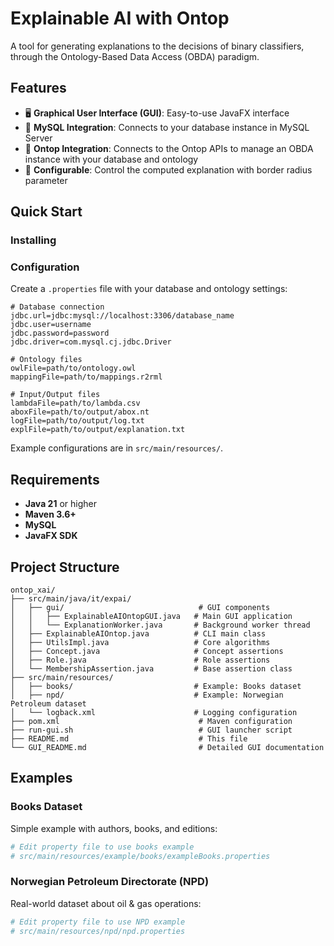 # Explainable AI with Ontop

A tool for generating explanations to the decisions of binary classifiers, through the Ontology-Based Data Access (OBDA) paradigm.

## Features

- 🖥️ **Graphical User Interface (GUI)**: Easy-to-use JavaFX interface
- 🔗 **MySQL Integration**: Connects to your database instance in MySQL Server
- 🔗 **Ontop Integration**: Connects to the Ontop APIs to manage an OBDA instance with your database and ontology
- 🎯 **Configurable**: Control the computed explanation with border radius parameter

## Quick Start

### Installing

### Configuration
Create a `.properties` file with your database and ontology settings:

```properties
# Database connection
jdbc.url=jdbc:mysql://localhost:3306/database_name
jdbc.user=username
jdbc.password=password
jdbc.driver=com.mysql.cj.jdbc.Driver

# Ontology files
owlFile=path/to/ontology.owl
mappingFile=path/to/mappings.r2rml

# Input/Output files
lambdaFile=path/to/lambda.csv
aboxFile=path/to/output/abox.nt
logFile=path/to/output/log.txt
explFile=path/to/output/explanation.txt
```

Example configurations are in `src/main/resources/`.

## Requirements

- **Java 21** or higher
- **Maven 3.6+**
- **MySQL**
- **JavaFX SDK**

## Project Structure

```
ontop_xai/
├── src/main/java/it/expai/
│   ├── gui/                              # GUI components
│   │   ├── ExplainableAIOntopGUI.java   # Main GUI application
│   │   └── ExplanationWorker.java       # Background worker thread
│   ├── ExplainableAIOntop.java          # CLI main class
│   ├── UtilsImpl.java                   # Core algorithms
│   ├── Concept.java                     # Concept assertions
│   ├── Role.java                        # Role assertions
│   └── MembershipAssertion.java         # Base assertion class
├── src/main/resources/
│   ├── books/                           # Example: Books dataset
│   ├── npd/                             # Example: Norwegian Petroleum dataset
│   └── logback.xml                      # Logging configuration
├── pom.xml                               # Maven configuration
├── run-gui.sh                            # GUI launcher script
├── README.md                             # This file
└── GUI_README.md                         # Detailed GUI documentation

```

## Examples

### Books Dataset
Simple example with authors, books, and editions:
```bash
# Edit property file to use books example
# src/main/resources/example/books/exampleBooks.properties
```

### Norwegian Petroleum Directorate (NPD)
Real-world dataset about oil & gas operations:
```bash
# Edit property file to use NPD example  
# src/main/resources/npd/npd.properties
```